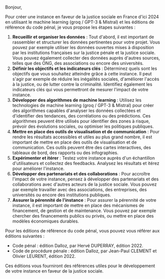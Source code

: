 Bonjour,

Pour créer une instance en faveur de la justice sociale en France d'ici 2024 en utilisant le machine learning (groq / GPT-3 & Mistral) et les éditions de référence du code pénal, je vous propose les étapes suivantes :

1. **Recueillir et organiser les données** : Tout d'abord, il est important de rassembler et structurer les données pertinentes pour votre projet. Vous pouvez par exemple utiliser les données ouvertes mises à disposition par les institutions françaises sur la justice pénale et la justice sociale. Vous pouvez également collecter des données auprès d'autres sources, telles que des ONG, des associations ou encore des universités.
2. **Définir les objectifs et les indicateurs clés** : Déterminez quels sont les objectifs que vous souhaitez atteindre grâce à cette instance. Il peut s'agir par exemple de réduire les inégalités sociales, d'améliorer l'accès à la justice, ou de lutter contre la criminalité. Identifiez également les indicateurs clés qui vous permettront de mesurer l'impact de votre instance.
3. **Développer des algorithmes de machine learning** : Utilisez les technologies de machine learning (groq / GPT-3 & Mistral) pour créer des algorithmes capables d'analyser les données collectées et d'identifier des tendances, des corrélations ou des prédictions. Ces algorithmes peuvent être utilisés pour identifier des zones à risque, prévoir des évolutions sociales, ou optimiser les politiques publiques.
4. **Mettre en place des outils de visualisation et de communication** : Pour rendre les résultats accessibles et utiles au plus grand nombre, il est important de mettre en place des outils de visualisation et de communication. Ces outils peuvent être des cartes interactives, des tableaux de bord, des rapports ou des infographies.
5. **Expérimenter et itérer** : Testez votre instance auprès d'un échantillon d'utilisateurs et collectez des feedbacks. Analysez les résultats et itérez pour améliorer l'instance.
6. **Développer des partenariats et des collaborations** : Pour accroître l'impact de votre instance, pensez à développer des partenariats et des collaborations avec d'autres acteurs de la justice sociale. Vous pouvez par exemple travailler avec des associations, des entreprises, des universités ou encore des institutions publiques.
7. **Assurer la pérennité de l'instance** : Pour assurer la pérennité de votre instance, il est important de mettre en place des mécanismes de financement, de gestion et de maintenance. Vous pouvez par exemple chercher des financements publics ou privés, ou mettre en place des modèles économiques durables.

Pour les éditions de référence du code pénal, vous pouvez vous référer aux éditions suivantes :

* Code pénal : édition Dalloz, par Hervé DUPERRAY, édition 2022.
* Code de procédure pénale : édition Dalloz, par Jean-Paul CLEMENT et Olivier LEURENT, édition 2022.

Ces éditions vous fourniront des références utiles pour le développement de votre instance en faveur de la justice sociale.